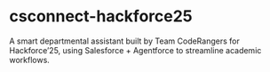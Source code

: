 # csconnect-hackforce25
A smart departmental assistant built by Team CodeRangers for Hackforce’25, using Salesforce + Agentforce to streamline academic workflows.
